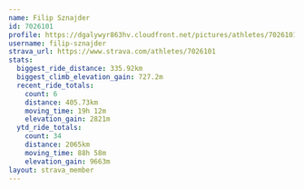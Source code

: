 ```yaml
---
name: Filip Sznajder
id: 7026101
profile: https://dgalywyr863hv.cloudfront.net/pictures/athletes/7026101/2123836/19/large.jpg
username: filip-sznajder
strava_url: https://www.strava.com/athletes/7026101
stats:
  biggest_ride_distance: 335.92km
  biggest_climb_elevation_gain: 727.2m
  recent_ride_totals:
    count: 6
    distance: 405.73km
    moving_time: 19h 12m
    elevation_gain: 2821m
  ytd_ride_totals:
    count: 34
    distance: 2065km
    moving_time: 88h 58m
    elevation_gain: 9663m
layout: strava_member
--- 
```

